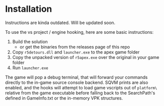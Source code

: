 # Installation

Instructions are kinda outdated. Will be updated soon.

To use the vs project / engine hooking, here are some basic instructions:

1. Build the solution
	* or get the binaries from the releases page of this repo
2. Copy `r5detours.dll` and `launcher.exe` to the apex game folder
3. Copy the unpacked version of `r5apex.exe` over the original in your game folder
4. Run `launcher.exe`

The game will pop a debug terminal, that will forward your commands directly to the in-game source console backend. SQVM prints are also enabled, and the hooks will attempt to load game vscripts out of `platform\` relative from the game executable before falling back to the SearchPath's defined in GameInfo.txt or the in-memory VPK structures.
